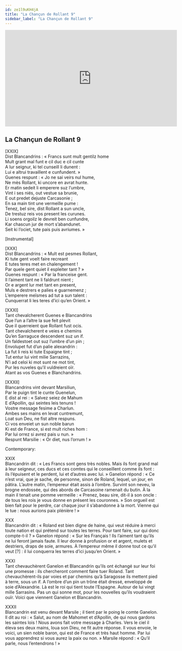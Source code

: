 ```yaml
---
id: ze1l9uKH4jA
title: "La Chançun de Rollant 9"
sidebar_label: "La Chançun de Rollant 9"
---
```


<div class="video-float-container">
  <iframe
    width="560"
    height="315"
    src="https://www.youtube.com/embed/ze1l9uKH4jA"
    title="YouTube video player"
    frameborder="0"
    allow="accelerometer; autoplay; clipboard-write; encrypted-media; gyroscope; picture-in-picture; web-share"
    referrerpolicy="strict-origin-when-cross-origin"
    allowfullscreen
  ></iframe>
</div>

## La Chançun de Rollant 9

[XXIX]  
Dist Blancandrins : « Francs sunt mult gentilz home  
Mult grant mal funt e cil duc e cil cunte  
A lur seignur, ki tel cunseill li dunent :  
Lui e altrui travaillent e cunfundent. »  
Guenes respunt : « Jo ne sai veirs nul hume,  
Ne mès Rollant, ki uncore en avrat hunte.  
Er matin sedeit li emperere suz l’umbre,  
Vint i ses niés, out vestue sa brunie,  
E out predet dejuste Carcasonie ;  
En sa main tint une vermeille pume :  
Tenez, bel sire, dist Rollant a sun uncle,  
De trestuz reis vos present les curunes.  
Li soens orgoilz le devreit ben cunfundre,  
Kar chascun jur de mort s’abandunet.  
Seit ki l’ociet, tute pais puis avriumes. »

  
[Instrumental]

[XXX]  
Dist Blancandrins : « Mult est pesmes Rollant,  
Ki tute gent voelt faire recreant  
E tutes teres met en chalengement !  
Par quele gent quiet il espleiter tant ? »  
Guenes respunt : « Par la franceise gent.  
Il l’aiment tant ne li faldrunt nient ;  
Or e argent lur met tant en present,  
Muls e destrers e palies e guarnemenz ;  
L’emperere meïsmes ad tut a sun talent :  
Cunquerrat li les teres d’ici qu’en Orient. » 

[XXXI]  
Tant chevalcherent Guenes e Blancandrins  
Que l’un a l’altre la sue feit plevit  
Que il querreient que Rollant fust ocis.  
Tant chevalcherent e veies e chemins  
Qu’en Sarraguce descendent suz un if.  
Un faldestoet out suz l’umbre d’un pin ;  
Envolupet fut d’un palie alexandrin :  
La fut li reis ki tute Espaigne tint ;  
Tut entur lui vint milie Sarrazins,  
N’i ad celoi ki mot sunt ne mot tint,  
Pur les nuveles qu’il vuldreient oïr.  
Atant as vos Guenes e Blanchandrins.

  
[XXXII]  
Blancandrins vint devant Marsiliun,  
Par le puign tint le cunte Guenelun,  
E dist al rei : « Salvez seiez de Mahum  
E d’Apollin, qui seintes leis tenuns !  
Vostre message fesime a Charlun.  
Ambes ses mains en levat cuntremunt,  
Loat sun Deu, ne fist altre respuns.  
Ci vos enveiet un sun noble barun  
Ki est de France, si est mult riches hom :  
Par lui orrez si avrez pais u nun. »  
Respunt Marsilie : « Or diet, nus l’orrum ! » 

Contemporary:

XXIX  
Blancandrin dit : « Les Francs sont gens très nobles. Mais ils font grand mal à leur seigneur, ces ducs et ces comtes qui le conseillent comme ils font : ils l’épuisent et le perdent, lui et d’autres avec lui. » Ganelon répond : « Ce n’est vrai, que je sache, de personne, sinon de Roland, lequel, un jour, en pâtira. L’autre matin, l’empereur était assis à l’ombre. Survint son neveu, la brogne endossée, qui des abords de Carcasoine ramenait du butin. À la main il tenait une pomme vermeille : « Prenez, beau sire, dit-il à son oncle : de tous les rois je vous donne en présent les couronnes. » Son orgueil est bien fait pour le perdre, car chaque jour il s’abandonne à la mort. Vienne qui le tue : nous aurions paix plénière ! »

XXX  
Blancandrin dit : « Roland est bien digne de haine, qui veut réduire à merci toute nation et qui prétend sur toutes les terres. Pour tant faire, sur qui donc compte-t-il ? » Ganelon répond : « Sur les Français ! Ils l’aiment tant qu’ils ne lui feront jamais faute. Il leur donne à profusion or et argent, mulets et destriers, draps de soie, armures. À l’empereur même il donne tout ce qu’il veut [?] : il lui conquerra les terres d’ici jusqu’en Orient. »

XXXI  
Tant chevauchèrent Ganelon et Blancandrin qu’ils ont échangé sur leur foi une promesse : ils chercheront comment faire tuer Roland. Tant chevauchèrent-ils par voies et par chemins qu’à Saragosse ils mettent pied à terre, sous un if. A l’ombre d’un pin un trône était dressé, enveloppé de soie d’Alexandrie. Là est le roi qui tient toute l’Espagne. Autour de lui vingt mille Sarrasins. Pas un qui sonne mot, pour les nouvelles qu’ils voudraient ouïr. Voici que viennent Ganelon et Blancandrin.

XXXII  
Blancandrin est venu devant Marsile ; il tient par le poing le comte Ganelon. Il dit au roi : « Salut, au nom de Mahomet et d’Apollin, de qui nous gardons les saintes lois ! Nous avons fait votre message à Charles. Vers le ciel il éleva ses deux mains, loua son Dieu, ne fit autre réponse. Il vous envoie, le voici, un sien noble baron, qui est de France et très haut homme. Par lui vous apprendrez si vous aurez la paix ou non. » Marsile répond : « Qu’il parle, nous l’entendrons ! »
